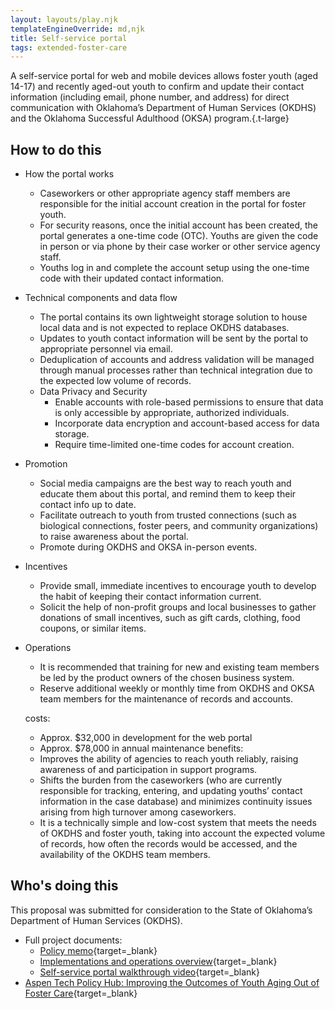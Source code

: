 ```yaml
---
layout: layouts/play.njk
templateEngineOverride: md,njk
title: Self-service portal
tags: extended-foster-care
---
```


A self-service portal for web and mobile devices allows foster youth (aged 14-17) and recently aged-out youth to confirm and update their contact information (including email, phone number, and address) for direct communication with Oklahoma’s Department of Human Services (OKDHS) and the Oklahoma Successful Adulthood (OKSA) program.{.t-large}

## How to do this

* How the portal works
  * Caseworkers or other appropriate agency staff members are responsible for the initial account creation in the portal for foster youth.
  * For security reasons, once the initial account has been created, the portal generates a one-time code (OTC). Youths are given the code in person or via phone by their case worker or other service agency staff.
  * Youths log in and complete the account setup using the one-time code with their updated contact information.
* Technical components and data flow
  * The portal contains its own lightweight storage solution to house local data and is not expected to replace OKDHS databases.
  * Updates to youth contact information will be sent by the portal to appropriate personnel via email.
  * Deduplication of accounts and address validation will be managed through manual processes rather than technical integration due to the expected low volume of records.
  * Data Privacy and Security
      * Enable accounts with role-based permissions to ensure that data is only accessible by appropriate, authorized individuals.
      * Incorporate data encryption and account-based access for data storage.
      * Require time-limited one-time codes for account creation.
* Promotion
  * Social media campaigns are the best way to reach youth and educate them about this portal, and remind them to keep their contact info up to date.
  * Facilitate outreach to youth from trusted connections (such as biological connections, foster peers, and community organizations) to raise awareness about the portal.
  * Promote during OKDHS and OKSA in-person events.
* Incentives
  * Provide small, immediate incentives to encourage youth to develop the habit of keeping their contact information current.
  * Solicit the help of non-profit groups and local businesses to gather donations of small incentives, such as gift cards, clothing, food coupons, or similar items.
* Operations
  * It is recommended that training for new and existing team members be led by the product owners of the chosen business system.
  * Reserve additional weekly or monthly time from  OKDHS and OKSA team members for the maintenance of records and accounts.

  costs:
    - Approx. $32,000 in development for the web portal
    - Approx. $78,000 in annual maintenance
  benefits:
    - Improves the ability of agencies to reach youth reliably, raising awareness of and participation in support programs.
    - Shifts the burden from the caseworkers (who are currently responsible for tracking, entering, and updating youths’ contact information in the case database) and minimizes continuity issues arising from high turnover among caseworkers.
    - It is a technically simple and low-cost system that meets the needs of OKDHS and foster youth, taking into account the expected volume of records, how often the records would be accessed, and the availability of the OKDHS team members.

## Who's doing this

This proposal was submitted for consideration to the State of Oklahoma’s Department of Human Services (OKDHS).

* Full project documents:
  * [Policy memo](https://www.aspentechpolicyhub.org/wp-content/uploads/Oklahoma-1-Memo-2023.pdf){target=_blank}
  * [Implementations and operations overview](https://www.aspentechpolicyhub.org/wp-content/uploads/Oklahoma-1-Implementation-Operations-Overview-2023.pdf){target=_blank}
  * [Self-service portal walkthrough video](https://vimeo.com/820718593/5bda54cf4d){target=_blank}
* [Aspen Tech Policy Hub: Improving the Outcomes of Youth Aging Out of Foster Care](https://www.aspentechpolicyhub.org/project/improving-the-outcomes-of-youth-aging-out-of-fostercare/){target=_blank}
